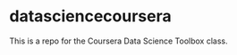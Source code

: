 datasciencecoursera
===================

This is a repo for the Coursera Data Science Toolbox class.
